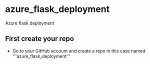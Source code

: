 # azure_flask_deployment
Azure flask deployment

## First create your repo
- Go to your GitHub account and create a repo in this case named '''azure_flask_deployment'''
